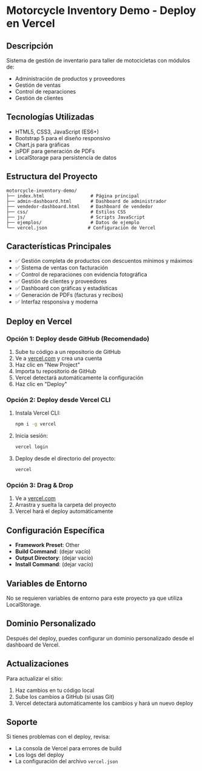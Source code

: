 # Motorcycle Inventory Demo - Deploy en Vercel

## Descripción
Sistema de gestión de inventario para taller de motocicletas con módulos de:
- Administración de productos y proveedores
- Gestión de ventas
- Control de reparaciones
- Gestión de clientes

## Tecnologías Utilizadas
- HTML5, CSS3, JavaScript (ES6+)
- Bootstrap 5 para el diseño responsivo
- Chart.js para gráficas
- jsPDF para generación de PDFs
- LocalStorage para persistencia de datos

## Estructura del Proyecto
```
motorcycle-inventory-demo/
├── index.html                 # Página principal
├── admin-dashboard.html       # Dashboard de administrador
├── vendedor-dashboard.html    # Dashboard de vendedor
├── css/                       # Estilos CSS
├── js/                        # Scripts JavaScript
├── ejemplos/                  # Datos de ejemplo
└── vercel.json               # Configuración de Vercel
```

## Características Principales
- ✅ Gestión completa de productos con descuentos mínimos y máximos
- ✅ Sistema de ventas con facturación
- ✅ Control de reparaciones con evidencia fotográfica
- ✅ Gestión de clientes y proveedores
- ✅ Dashboard con gráficas y estadísticas
- ✅ Generación de PDFs (facturas y recibos)
- ✅ Interfaz responsiva y moderna

## Deploy en Vercel

### Opción 1: Deploy desde GitHub (Recomendado)
1. Sube tu código a un repositorio de GitHub
2. Ve a [vercel.com](https://vercel.com) y crea una cuenta
3. Haz clic en "New Project"
4. Importa tu repositorio de GitHub
5. Vercel detectará automáticamente la configuración
6. Haz clic en "Deploy"

### Opción 2: Deploy desde Vercel CLI
1. Instala Vercel CLI:
   ```bash
   npm i -g vercel
   ```

2. Inicia sesión:
   ```bash
   vercel login
   ```

3. Deploy desde el directorio del proyecto:
   ```bash
   vercel
   ```

### Opción 3: Drag & Drop
1. Ve a [vercel.com](https://vercel.com)
2. Arrastra y suelta la carpeta del proyecto
3. Vercel hará el deploy automáticamente

## Configuración Específica
- **Framework Preset**: Other
- **Build Command**: (dejar vacío)
- **Output Directory**: (dejar vacío)
- **Install Command**: (dejar vacío)

## Variables de Entorno
No se requieren variables de entorno para este proyecto ya que utiliza LocalStorage.

## Dominio Personalizado
Después del deploy, puedes configurar un dominio personalizado desde el dashboard de Vercel.

## Actualizaciones
Para actualizar el sitio:
1. Haz cambios en tu código local
2. Sube los cambios a GitHub (si usas Git)
3. Vercel detectará automáticamente los cambios y hará un nuevo deploy

## Soporte
Si tienes problemas con el deploy, revisa:
- La consola de Vercel para errores de build
- Los logs del deploy
- La configuración del archivo `vercel.json`
